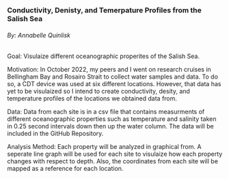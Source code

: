 ### Conductivity, Denisty, and Temerpature Profiles from the Salish Sea
###### By: Annabelle Quinlisk

Goal: Visulaize different oceanographic properites of the Salish Sea.

Motivation: In October 2022, my peers and I went on research cruises in Bellingham Bay and Rosairo Strait to collect water samples and data. To do so, a CDT device was used at six different locations. However, that data has yet to be visulaized so I intend to create conductivity, desity, and temperature profiles of the locations we obtained data from.

Data: Data from each site is in a csv file that contains measurments of different oceanographic properties such as temperature and salinity taken in 0.25 second intervals down then up the water column. The data will be included in the GitHub Repository.

Analysis Method: Each property will be analyzed in graphical from. A seperate line graph will be used for each site to visulaize how each property changes with respect to depth. Also, the coordinates from each site will be mapped as a reference for each location.



